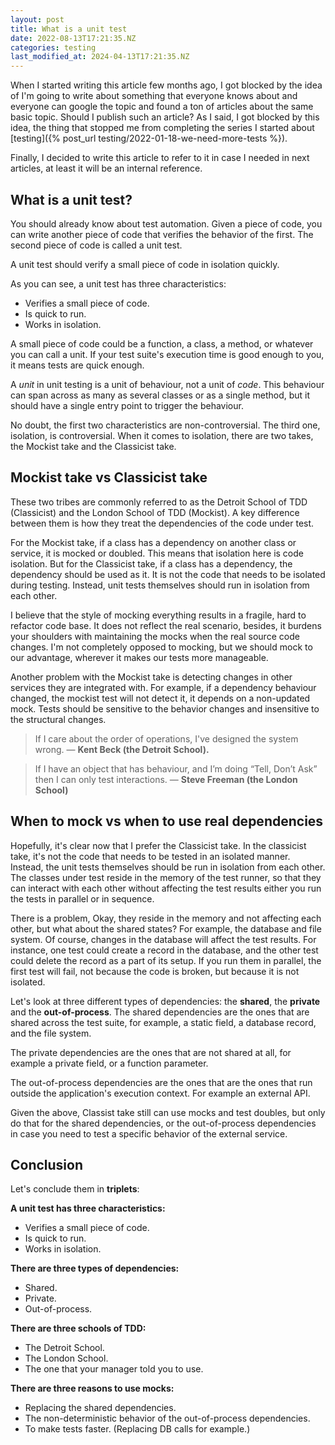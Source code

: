 ```yaml
---
layout: post
title: What is a unit test
date: 2022-08-13T17:21:35.NZ
categories: testing
last_modified_at: 2024-04-13T17:21:35.NZ
---
```


When I started writing this article few months ago, I got blocked by the
idea of I'm going to write about something that everyone knows about and
everyone can google the topic and found a ton of articles about the same
basic topic.
Should I publish such an article? As I said, I got blocked by this idea, the
thing that stopped me from completing the series I started about [testing]({% post_url
testing/2022-01-18-we-need-more-tests %}).

Finally, I decided to write this article to refer to it in case I
needed in next articles, at least it will be an internal reference.

## What is a unit test?

You should already know about test automation. Given a piece of code, you
can write another piece of code that verifies the behavior of the first. The
second piece of code is called a unit test.

<div class="tip" markdown="1">
    <p>A unit test should verify a small piece of code in isolation quickly.</p>
</div>

As you can see, a unit test has three characteristics:

- Verifies a small piece of code.
- Is quick to run.
- Works in isolation.

A small piece of code could be a function, a class, a method, or whatever
you can call a unit. If your test suite's execution time is good enough to
you, it means tests are quick enough.

<div class="tip" markdown="1">
A <i>unit</i> in unit testing is a unit of behaviour, not a unit of 
<i>code</i>. This behaviour can span across as many as several classes or as 
a single method, but it should have a single entry point to trigger the behaviour.
</div>

No doubt, the first two characteristics are non-controversial. The third one, isolation, is
controversial. When it comes to isolation, there are two takes, the Mockist
take and the Classicist take.

## Mockist take vs Classicist take

These two tribes are commonly referred to as the Detroit School of TDD
(Classicist) and the London School of TDD (Mockist). A key difference
between them is how they treat the dependencies of the code under test.

For the Mockist take, if a class has a dependency on another class or
service, it is mocked or doubled. This means that isolation here is code
isolation. But for the Classicist take, if a class has a dependency, the
dependency should be used as it. It is not the code that needs to be
isolated during testing. Instead, unit tests themselves should run in
isolation from each other.

I believe that the style of mocking everything results in a fragile, hard to
refactor code base. It does not reflect the real scenario, besides, it
burdens your shoulders with maintaining the mocks when the real source code
changes. I'm not completely opposed to mocking, but we should mock to our
advantage, wherever it makes our tests more manageable.

Another problem with the Mockist take is detecting changes in other services
they are integrated with. For example, if a dependency behaviour changed,
the mockist test will not detect it, it depends on a non-updated mock. Tests
should be sensitive to the behavior changes and insensitive to the
structural changes.

> If I care about the order of operations, I've designed the system wrong. — **Kent Beck (the Detroit School).**

> If I have an object that has behaviour, and I’m doing “Tell, Don’t Ask” then I can only test interactions. — **Steve
Freeman (the London School)**

## When to mock vs when to use real dependencies

Hopefully, it's clear now that I prefer the Classicist take. In the
classicist take, it's not the code that needs to be tested in an isolated
manner. Instead, the unit tests themselves should be run in isolation from
each other. The classes under test reside in the memory of the test runner,
so that they can interact with each other without affecting the test results
either you run the tests in parallel or in sequence.

There is a problem, Okay, they reside in the memory and not affecting
each other, but what about the shared states? For example, the database and
file system. Of course, changes in the database will affect the test results.
For instance, one test could create a record in the database, and the other
test could delete the record as a part of its setup. If you run them in
parallel, the first test will fail, not because the code is broken, but
because it is not isolated.

Let's look at three different types of dependencies: the **shared**, the **private**
and the **out-of-process**. The shared dependencies are the ones that are
shared across the test suite, for example, a static field, a database record,
and the file system.

The private dependencies are the ones that are not shared at all, for
example a private field, or a function parameter.

The out-of-process dependencies are the ones that are the ones that run
outside the application's execution context. For example an external API.

Given the above, Classist take still can use mocks and test doubles, but
only do that for the shared dependencies, or the out-of-process dependencies
in case you need to test a specific behavior of the external service.

## Conclusion

Let's conclude them in **triplets**:

**A unit test has three characteristics:**

- Verifies a small piece of code.
- Is quick to run.
- Works in isolation.

**There are three types of dependencies:**

- Shared.
- Private.
- Out-of-process.

**There are three schools of TDD:**

- The Detroit School.
- The London School.
- The one that your manager told you to use.

**There are three reasons to use mocks:**

- Replacing the shared dependencies.
- The non-deterministic behavior of the out-of-process dependencies.
- To make tests faster. (Replacing DB calls for example.)
